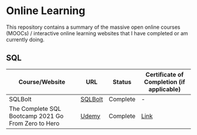 # Online Learning
This repository contains a summary of the massive open online courses (MOOCs) / interactive online learning websites that I have completed or am currently doing.

## SQL

Course/Website | URL | Status | Certificate of Completion (if applicable)
----------- | --------------------------------- | ----------- | --------------------------------- |
SQLBolt | [SQLBolt](https://sqlbolt.com/) | Complete | -
The Complete SQL Bootcamp 2021 Go From Zero to Hero | [Udemy](https://www.udemy.com/course/the-complete-sql-bootcamp/) | Complete | [Link](https://github.com/Sheikh-Umar/sql-education/blob/main/the-complete-sql-bootcamp-2021-go-from-zero-to-hero/sheikh-umar-udemy-sql-course-certificate-of-completion.pdf)
